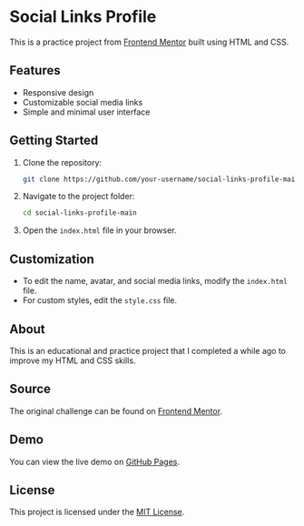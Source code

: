 # Social Links Profile

This is a practice project from [Frontend Mentor](https://www.frontendmentor.io) built using HTML and CSS.

## Features

- Responsive design
- Customizable social media links
- Simple and minimal user interface

## Getting Started

1. Clone the repository:
    ```bash
    git clone https://github.com/your-username/social-links-profile-main.git
    ```
2. Navigate to the project folder:
    ```bash
    cd social-links-profile-main
    ```
3. Open the `index.html` file in your browser.

## Customization

- To edit the name, avatar, and social media links, modify the `index.html` file.
- For custom styles, edit the `style.css` file.

## About

This is an educational and practice project that I completed a while ago to improve my HTML and CSS skills.  

## Source

The original challenge can be found on [Frontend Mentor](https://www.frontendmentor.io/challenges/social-links-profile-UG32l9m6dQ).

## Demo

You can view the live demo on [GitHub Pages](https://your-username.github.io/social-links-profile-main/).

## License

This project is licensed under the [MIT License](LICENSE).